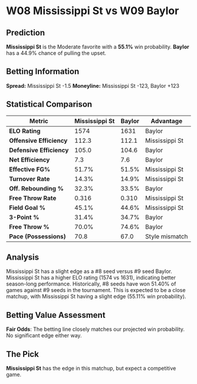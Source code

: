 # W08 Mississippi St vs W09 Baylor

## Prediction
**Mississippi St** is the Moderate favorite with a **55.1%** win probability.
**Baylor** has a 44.9% chance of pulling the upset.

## Betting Information
**Spread:** Mississippi St -1.5
**Moneyline:** Mississippi St -123, Baylor +123

## Statistical Comparison

| Metric | Mississippi St | Baylor | Advantage |
|--------|-----------------|-----------------|----------|
| **ELO Rating** | 1574 | 1631 | Baylor |
| **Offensive Efficiency** | 112.3 | 112.1 | Mississippi St |
| **Defensive Efficiency** | 105.0 | 104.6 | Baylor |
| **Net Efficiency** | 7.3 | 7.6 | Baylor |
| **Effective FG%** | 51.7% | 51.5% | Mississippi St |
| **Turnover Rate** | 14.3% | 14.9% | Mississippi St |
| **Off. Rebounding %** | 32.3% | 33.5% | Baylor |
| **Free Throw Rate** | 0.316 | 0.310 | Mississippi St |
| **Field Goal %** | 45.1% | 44.6% | Mississippi St |
| **3-Point %** | 31.4% | 34.7% | Baylor |
| **Free Throw %** | 70.0% | 74.6% | Baylor |
| **Pace (Possessions)** | 70.8 | 67.0 | Style mismatch |

## Analysis

Mississippi St has a slight edge as a #8 seed versus #9 seed Baylor. Mississippi St has a higher ELO rating (1574 vs 1631), indicating better season-long performance. Historically, #8 seeds have won 51.40% of games against #9 seeds in the tournament. This is expected to be a close matchup, with Mississippi St having a slight edge (55.11% win probability).

## Betting Value Assessment

**Fair Odds**: The betting line closely matches our projected win probability. No significant edge either way.

## The Pick

**Mississippi St** has the edge in this matchup, but expect a competitive game.

